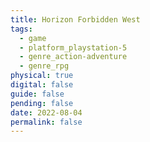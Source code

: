 ```yaml
---
title: Horizon Forbidden West
tags:
  - game
  - platform_playstation-5
  - genre_action-adventure
  - genre_rpg
physical: true
digital: false
guide: false
pending: false
date: 2022-08-04
permalink: false
---
```

